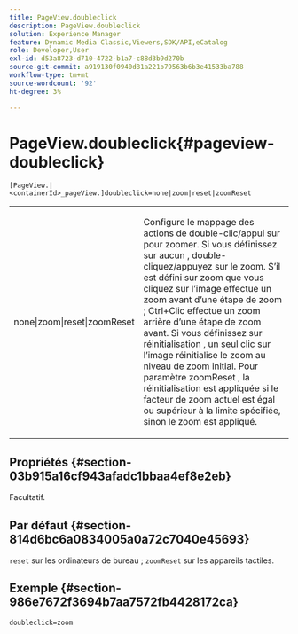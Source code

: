 ```yaml
---
title: PageView.doubleclick
description: PageView.doubleclick
solution: Experience Manager
feature: Dynamic Media Classic,Viewers,SDK/API,eCatalog
role: Developer,User
exl-id: d53a8723-d710-4722-b1a7-c88d3b9d270b
source-git-commit: a919130f0940d81a221b79563b6b3e41533ba788
workflow-type: tm+mt
source-wordcount: '92'
ht-degree: 3%

---
```


# PageView.doubleclick{#pageview-doubleclick}

`[PageView.|<containerId>_pageView.]doubleclick=none|zoom|reset|zoomReset`

<table id="table_942C8BDBDE1B441596987E9E971202E7"> 
 <tbody> 
  <tr> 
   <td colname="col1"> <p> <span class="codeph"> none|zoom|reset|zoomReset </span> </p> </td> 
   <td colname="col2"> <p> Configure le mappage des actions de double-clic/appui sur pour zoomer. Si vous définissez sur <span class="codeph"> aucun </span>, double-cliquez/appuyez sur le zoom. S’il est défini sur <span class="codeph"> zoom </span> que vous cliquez sur l’image effectue un zoom avant d’une étape de zoom ; Ctrl+Clic effectue un zoom arrière d’une étape de zoom avant. Si vous définissez sur <span class="codeph"> réinitialisation </span>, un seul clic sur l’image réinitialise le zoom au niveau de zoom initial. Pour <span class="codeph"> paramètre zoomReset </span>, la réinitialisation est appliquée si le facteur de zoom actuel est égal ou supérieur à la limite spécifiée, sinon le zoom est appliqué. </p> </td> 
  </tr> 
 </tbody> 
</table>

## Propriétés {#section-03b915a16cf943afadc1bbaa4ef8e2eb}

Facultatif.

## Par défaut {#section-814d6bc6a0834005a0a72c7040e45693}

`reset` sur les ordinateurs de bureau ; `zoomReset` sur les appareils tactiles.

## Exemple {#section-986e7672f3694b7aa7572fb4428172ca}

`doubleclick=zoom`
